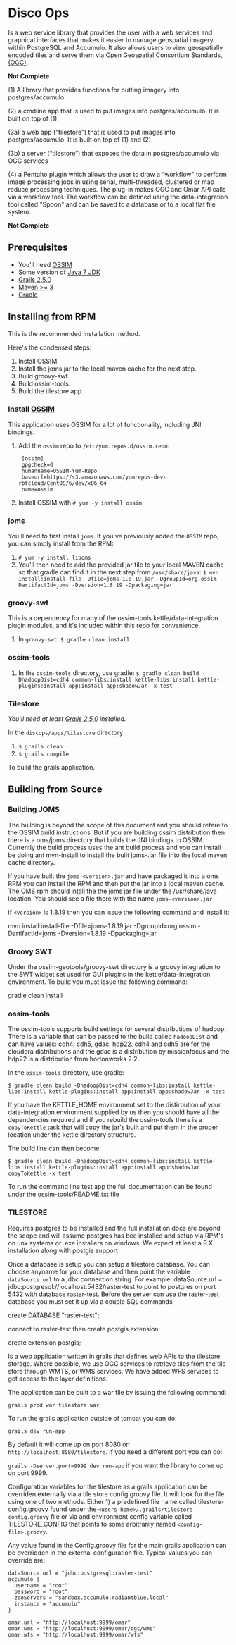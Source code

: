 # Disco Ops


Is a web service library that provides the user with a web services and 
graphical interfaces that makes it easier to manage geospatial imagery 
within PostgreSQL and Accumulo.  It also allows users to view geospatially encoded tiles and serve them via Open Geospatial Consortium Standards, [(OGC)](http://www.opengeospatial.org/standards). 

**Not Complete**

(1) A library that provides functions for putting imagery into postgres/accumulo

(2) a cmdline app that is used to put images into postgres/accumulo. It is built on top of (1).

(3a) a web app (“tilestore”) that is used to put images into postgres/accumulo. It is built on top of (1) and (2).

(3b) a server (“tilestore”) that exposes the data in postgres/accumulo via OGC services

(4) a Pentaho plugin which allows the user to draw a “workflow" to perform image processing jobs in using serial, multi-threaded, clustered or map reduce processing techniques. The plug-in makes OGC and Omar API calls via a workflow tool.  The workflow can be defined using the data-integration tool called "Spoon" and can be saved to a database or to a local flat file system.

**Not Complete**

## Prerequisites

- You'll need [OSSIM](http://trac.osgeo.org/ossim/)
- Some version of [Java 7 JDK](http://openjdk.java.net/install/)
- [Grails 2.5.0](https://grails.org/download.html)
- [Maven >= 3](https://maven.apache.org/)
- [Gradle](http://gradle.org/)

## Installing from RPM

This is the recommended installation method.

Here's the condensed steps:

1. Install OSSIM.
2. Install the joms.jar to the local maven cache for the next step.
3. Build groovy-swt.
4. Build ossim-tools.
5. Build the tilestore app.

### Install [OSSIM](http://trac.osgeo.org/ossim/)

This application uses OSSIM for a lot of functionality, including JNI bindings.
        
1. Add the `ossim` repo to `/etc/yum.repos.d/ossim.repo`:

  
        [ossim]
        gpgcheck=0
        humanname=OSSIM-Yum-Repo
        baseurl=https://s3.amazonaws.com/yumrepos-dev-rbtcloud/CentOS/6/dev/x86_64
        name=ossim
  

2. Install OSSIM with `# yum -y install ossim`

### joms

You'll need to first install `joms`. If you've previously added the `OSSIM` repo, you can simply install from the RPM:

1. `# yum -y install liboms`
2. You'll then need to add the provided jar file to your local MAVEN cache so that gradle can find it in the next step from `/usr/share/java`: `$ mvn install:install-file -Dfile=joms-1.8.19.jar -DgroupId=org.ossim -DartifactId=joms -Dversion=1.8.19 -Dpackaging=jar`

### groovy-swt

This is a dependency for many of the ossim-tools kettle/data-integration plugin modules, and it's included
within this repo for convenience.

1. In `groovy-swt`: `$ gradle clean install`

### ossim-tools

1. In the `ossim-tools` directory, use gradle: `$ gradle clean build -DhadoopDist=cdh4 common-libs:install kettle-libs:install kettle-plugins:install app:install app:shadowJar -x test`

### Tilestore 

*You'll need at least [Grails 2.5.0](https://grails.org/download.html) installed.*

In the `discops/apps/tilestore` directory:

1. `$ grails clean`
2. `$ grails compile`

To build the grails application.

## Building from Source


### Building JOMS

The building is beyond the scope of this document and you should refere to the OSSIM build instructions.  But if you are building ossim distribution then there is a oms/joms directory that builds the JNI bindings to OSSIM.  Currently the build process uses the ant build process and you can install be doing ant mvn-install to install the built joms-<version>.jar file into the local maven cache directory.

If you have built the `joms-<version>.jar` and have packaged it into a oms RPM you can install the RPM and then 
put the jar into a local maven cache.  The OMS rpm should intall the the joms jar file under the /usr/share/java location.  You should see a file there with the name `joms-<version>.jar`

if `<version>` is 1.8.19 then you can issue the following command and install it:

mvn install:install-file -Dfile=joms-1.8.19.jar -DgroupId=org.ossim -DartifactId=joms -Dversion=1.8.19 -Dpackaging=jar

### Groovy SWT

Under the ossim-geotools/groovy-swt directory is a groovy integration to the SWT widget set used for GUI plugins in the kettle/data-integration environment.  To build you must issue the following command:

gradle clean install


### ossim-tools

The ossim-tools supports build settings for several distributions of hadoop.  There is a variable that can be passed to the build called `hadoopDist` and can have values: cdh4, cdh5, gdac, hdp22.  cdh4 and cdh5 are for the cloudera distributions and the gdac is a distribution by missionfocus and the hdp22 is a distribution from hortonworks 2.2.


In the `ossim-tools` directory, use gradle: 

`$ gradle clean build -DhadoopDist=cdh4 common-libs:install kettle-libs:install kettle-plugins:install app:install app:shadowJar -x test`

If you have the KETTLE_HOME environment set to the distirbution of your data-integration environment supplied by us then you should have all the dependencies required and if you rebuild the ossim-tools there is a `copyToKettle` task that will copy the jar's built and put them in the proper location under the kettle directory structure.

The build line can then become:

`$ gradle clean build -DhadoopDist=cdh4 common-libs:install kettle-libs:install kettle-plugins:install app:install app:shadowJar copyToKettle -x test`


To run the command line test app the full documentation can be found under the ossim-tools/README.txt file


### TILESTORE

Requires postgres to be installed and the full installation docs are beyond the scope and will assume postgres has bee installed and setup via RPM's on unx systems or .exe installers on windows.  We expect at least a 9.X installation along with postgis support

Once a database is setup you can setup a tilestore database.  You can choose anyname for your database and then point the variable `dataSource.url` to a jdbc connection string.  For example: dataSource.url = jdbc:postgresql://localhost:5432/raster-test to point to postgres on port 5432 with database raster-test.  Before the server can use the raster-test database you must set it up via a couple SQL commands

create DATABASE "raster-test";

connect to raster-test then create postgis extension:

create extension postgis;


Is a web application written in grails that defines web APIs to the tilestore storage.  Where possible, we use OGC services to retrieve tiles from the tile store through WMTS, or WMS services.  We have added WFS services to get access to the layer definitions.

The application can be built to a war file by issuing the following command:

`grails prod war tilestore.war`

To run the grails application outside of tomcat you can do:

`grails dev run-app`

By default it will come up on port 8080 on `http://localhost:8080/tilestore`.  If you need a different port you can do:

`grails -Dserver.port=9999 dev run-app` if you want the library to come up on port 9999.



Configuration variables for the tilestore as a grails application can be overriden externally via a tile store config groovy file.  It will look for the file using one of two methods.  Either 1) a predefined file name called tilestore-config.groovy found under the `<users home>/.grails/tilestore-config.groovy` file or via and environment config variable called TILESTORE_CONFIG that points to some arbitrarily named `<config-file>.groovy`.

Any value found in the Config.groovy file for the main grails application can be overridden in the external configuration file.  Typical values you can override are:

    dataSource.url = "jdbc:postgresql:raster-test"
    accumulo {
      username = "root"
      password = "root"
      zooServers = "sandbox.accumulo.radiantblue.local"
      instance = "accumulo"
    }
    
    omar.url = "http://localhost:9999/omar"
    omar.wms = "http://localhost:9999/omar/ogc/wms"
    omar.wfs = "http://localhost:9999/omar/wfs"

